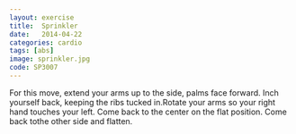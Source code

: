 ```yaml
---
layout: exercise
title:  Sprinkler
date:   2014-04-22
categories: cardio
tags: [abs]
image: sprinkler.jpg
code: SP3007
---
```


For this move, extend your arms up to the side, palms face forward. Inch yourself back, keeping the ribs tucked in.Rotate your arms so your right hand touches your left. Come back to the center on the flat position. Come back tothe other side and flatten.